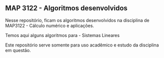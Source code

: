 ## MAP 3122 - Algoritmos desenvolvidos

Nesse repositório, ficam os algoritmos desenvolvidos na disciplina de MAP3122 - Cálculo numérico e aplicações.

Temos aqui alguns algoritmos para
    - Sistemas Lineares

Este repositório serve somente para uso acadêmico e estudo da disciplina em questão.